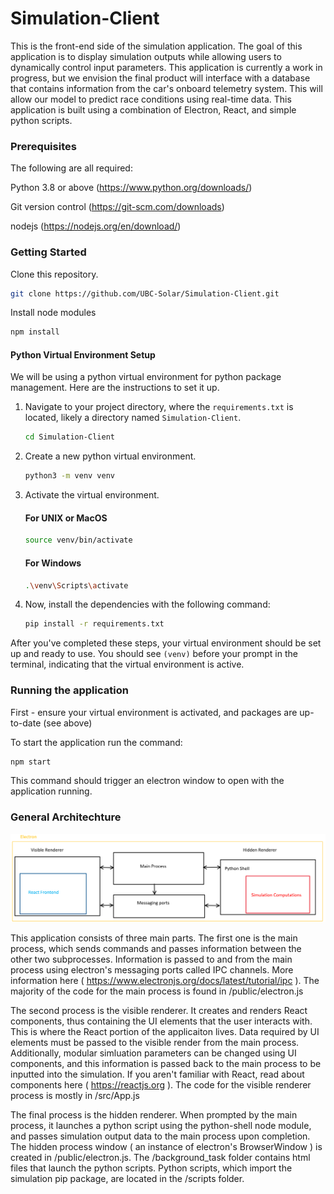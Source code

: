 # Simulation-Client

This is the front-end side of the simulation application. The goal of this application is to display simulation outputs while allowing users to dynamically control input parameters. This application is currently a work in progress, but we envision the final product will interface with a database that contains information from the car's onboard telemetry system. This will allow our model to predict race conditions using real-time data. This application is built using a combination of Electron, React, and simple python scripts.

### Prerequisites ###

The following are all required:

Python 3.8 or above (https://www.python.org/downloads/)

Git version control (https://git-scm.com/downloads)

nodejs (https://nodejs.org/en/download/)

### Getting Started ###

Clone this repository.

```bash
git clone https://github.com/UBC-Solar/Simulation-Client.git
```

Install node modules
```bash
npm install
```

#### Python Virtual Environment Setup ####

We will be using a python virtual environment for python package management. Here are the instructions to set it up.


1. Navigate to your project directory, where the `requirements.txt` is located, likely a directory named `Simulation-Client`.

    ```bash
    cd Simulation-Client
    ```

2. Create a new python virtual environment.

    ```bash
    python3 -m venv venv
    ```

3. Activate the virtual environment.

    #### For UNIX or MacOS ####

    ```bash
    source venv/bin/activate
    ```

    #### For Windows ####

    ```bash
    .\venv\Scripts\activate
    ```

4. Now, install the dependencies with the following command:

    ```bash
    pip install -r requirements.txt
    ```

After you've completed these steps, your virtual environment should be set up and ready to use. You should see `(venv)` before your prompt in the terminal, indicating that the virtual environment is active.


### Running the application ###

First - ensure your virtual environment is activated, and packages are up-to-date (see above)

To start the application run the command:

```bash
npm start
```
This command should trigger an electron window to open with the application running. 

### General Architechture ###

![Architechture](./images/architecture_diagram.png)

This application consists of three main parts. The first one is the main process, which sends commands and passes information between the other two subprocesses. Information is passed to and from the main process using electron's messaging ports called IPC channels. More information here ( https://www.electronjs.org/docs/latest/tutorial/ipc ).
The majority of the code for the main process is found in /public/electron.js

The second process is the visible renderer. It creates and renders React components, thus containing the UI elements that the user interacts with. This is where the React portion of the applicaiton lives. Data required by UI elements must be passed to the visible render from the main process. Additionally, modular simluation parameters can be changed using UI components, and this information is passed back to the main process to be inputted into the simulation. If you aren't familiar with React, read about components here ( https://reactjs.org ). 
The code for the visible renderer process is mostly in /src/App.js

The final process is the hidden renderer. When prompted by the main process, it launches a python script using the python-shell node module, and passes simulation output data to the main process upon completion. 
The hidden process window ( an instance of electron's BrowserWindow ) is created in /public/electron.js. 
The /background_task folder contains html files that launch the python scripts.
Python scripts, which import the simulation pip package, are located in the /scripts folder.
